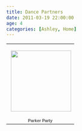 ```yaml
---
title: Dance Partners
date: 2011-03-19 22:00:00
age: 4
categories: [Ashley, Home]
---
```

<p>   </p><table style="width: 194px"><tbody>       <tr>         <td style="background: url(https://picasaweb.google.com/s/c/transparent_album_background.gif) no-repeat left 50%; height: 194px" align="center"><a href="https://picasaweb.google.com/wyseguys/ParkerParty?authkey=Gv1sRgCNea55meurK4Hw&amp;feat=embedwebsite"><img style="margin: 1px 0px 0px 4px" src="https://lh6.googleusercontent.com/_bNrV-VN1BbE/TbY8-78x0QE/AAAAAAAAFuA/veYWh3iXsnU/s160-c/ParkerParty.jpg" width="160" height="160" /></a></td>       </tr>        <tr>         <td style="text-align: center; font-family: arial,sans-serif; font-size: 11px"><a style="color: #4d4d4d; font-weight: bold; text-decoration: none" href="https://picasaweb.google.com/wyseguys/ParkerParty?authkey=Gv1sRgCNea55meurK4Hw&amp;feat=embedwebsite">Parker Party</a></td>       </tr>     </tbody></table>
